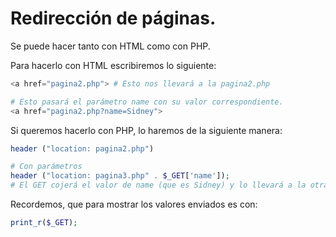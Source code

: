# Redirección de páginas.

Se puede hacer tanto con HTML como con PHP.

Para hacerlo con HTML escribiremos lo siguiente:

```php
<a href="pagina2.php"> # Esto nos llevará a la pagina2.php

# Esto pasará el parámetro name con su valor correspondiente.
<a href="pagina2.php?name=Sidney">

```

Si queremos hacerlo con PHP, lo haremos de la siguiente manera:

```php
header ("location: pagina2.php")

# Con parámetros
header ("location: pagina3.php" . $_GET['name']);
# El GET cojerá el valor de name (que es Sidney) y lo llevará a la otra página.
```

Recordemos, que para mostrar los valores enviados es con:

```php
print_r($_GET);
```